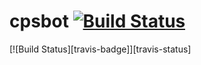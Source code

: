 # cpsbot [![Build Status](https://travis-ci.org/cpslab/cpsbot.svg?branch=master)](https://travis-ci.org/cpslab/cpsbot)

 [![Build Status][travis-badge]][travis-status]
